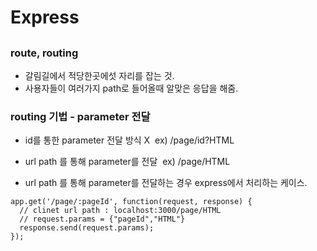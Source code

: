 # Express
##
### route, routing
- 갈림길에서 적당한곳에섯 자리를 잡는 것.
- 사용자들이 여러가지 path로 들어올때 알맞은 응답을 해줌.

### routing 기법 - parameter 전달
- id를 통한 parameter 전달 방식 X
&nbsp;ex) /page/id?HTML       
- url path 를 통해 parameter를 전달
&nbsp;ex) /page/HTML       

- url path 를 통해 parameter를 전달하는 경우 express에서 처리하는 케이스.
```
app.get('/page/:pageId', function(request, response) {
  // clinet url path : localhost:3000/page/HTML 
  // request.params = {"pageId","HTML"}
  response.send(request.params);
});
```